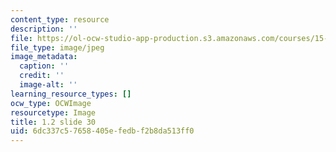 ```yaml
---
content_type: resource
description: ''
file: https://ol-ocw-studio-app-production.s3.amazonaws.com/courses/15-s21-nuts-and-bolts-of-business-plans-january-iap-2014/6dc337c57658405efedbf2b8da513ff0_1.2_slide_30.jpg
file_type: image/jpeg
image_metadata:
  caption: ''
  credit: ''
  image-alt: ''
learning_resource_types: []
ocw_type: OCWImage
resourcetype: Image
title: 1.2 slide 30
uid: 6dc337c5-7658-405e-fedb-f2b8da513ff0
---
```

